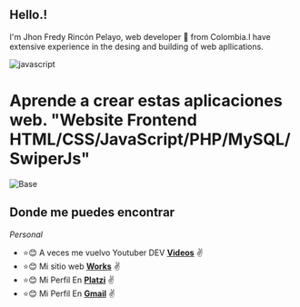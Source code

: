 ## Hello.!

I'm Jhon Fredy Rincón Pelayo, web developer 🚀 from Colombia.I have extensive experience in the desing and building of web apllications.

![javascript](https://user-images.githubusercontent.com/97255802/158096794-c7b7130b-a85b-44aa-9c07-eb46e54c4c22.gif)

# Aprende a crear estas aplicaciones web. "Website Frontend HTML/CSS/JavaScript/PHP/MySQL/SwiperJs"
![Base](https://user-images.githubusercontent.com/97255802/158102044-91ac1f1d-1a8e-49be-95c1-4166d44634c1.png)


## Donde me puedes encontrar
_Personal_
* :star::blush: A veces me vuelvo Youtuber DEV **[Videos]()** :v:
* :star::blush: Mi sitio web **[Works]()** :v:
* :star::blush: Mi Perfil En **[Platzi](https://platzi.com/p/JhonFy/)** :v:
* :star::blush: Mi Perfil En **[Gmail](dijhonsdeveloper1023@gmail.com)** :v:
